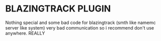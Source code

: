 # BLAZINGTRACK PLUGIN

Nothing special and some bad code for blazingtrack (smth like namemc server like system) very bad communication so i recommend don't use anywhere.
REALLY
